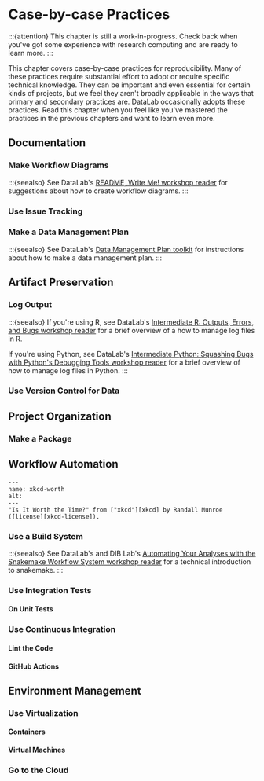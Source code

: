 Case-by-case Practices
======================

:::{attention}
This chapter is still a work-in-progress. Check back when you've got some
experience with research computing and are ready to learn more.
:::

This chapter covers case-by-case practices for reproducibility. Many of these
practices require substantial effort to adopt or require specific technical
knowledge. They can be important and even essential for certain kinds of
projects, but we feel they aren't broadly applicable in the ways that primary
and secondary practices are. DataLab occasionally adopts these practices. Read
this chapter when you feel like you've mastered the practices in the previous
chapters and want to learn even more.



Documentation
-------------

### Make Workflow Diagrams

:::{seealso}
See DataLab's [README, Write Me! workshop reader][datalab-readme] for
suggestions about how to create workflow diagrams.
:::

[datalab-readme]: https://ucdavisdatalab.github.io/workshop_how-to-data-documentation/#workflow-diagrams


### Use Issue Tracking


### Make a Data Management Plan

:::{seealso}
See DataLab's [Data Management Plan toolkit][datalab-dmp] for instructions
about how to make a data management plan.
:::

[datalab-dmp]: https://datalab.ucdavis.edu/data-management-plans/


Artifact Preservation
---------------------

### Log Output

:::{seealso}
If you're using R, see DataLab's [Intermediate R: Outputs, Errors, and Bugs
workshop reader][datalab-r-output] for a brief overview of a how to manage log
files in R.

If you're using Python, see DataLab's [Intermediate Python: Squashing Bugs with
Python's Debugging Tools workshop reader][datalab-py-output] for a brief
overview of how to manage log files in Python.
:::

[datalab-r-output]: https://ucdavisdatalab.github.io/workshop_intermediate_r/output-errors-and-bugs.html#logging-output
[datalab-py-output]: https://ucdavisdatalab.github.io/workshop_intermediate_python/chapters/04_debugging.html#logging


### Use Version Control for Data




Project Organization
--------------------

### Make a Package


Workflow Automation
-------------------

```{figure} /images/reproducibility/xkcd_is_it_worth_the_time.png
---
name: xkcd-worth
alt:
---
"Is It Worth the Time?" from ["xkcd"][xkcd] by Randall Munroe
([license][xkcd-license]).
```

[xkcd]: https://xkcd.com/
[xkcd-license]: https://xkcd.com/license.html



### Use a Build System

:::{seealso}
See DataLab's and DIB Lab's [Automating Your Analyses with the Snakemake
Workflow System workshop reader][datalab-snakemake] for a technical
introduction to snakemake.
:::

[datalab-snakemake]: https://ngs-docs.github.io/2021-august-remote-computing/automating-your-analyses-with-the-snakemake-workflow-system.html


### Use Integration Tests

#### On Unit Tests

### Use Continuous Integration

#### Lint the Code

#### GitHub Actions


Environment Management
----------------------

### Use Virtualization

#### Containers

#### Virtual Machines

### Go to the Cloud


